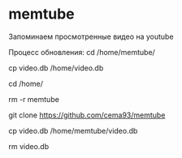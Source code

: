 # memtube
Запоминаем просмотренные видео на youtube


Процесс обновления:
  cd /home/memtube/
  
  cp video.db /home/video.db
  
  cd /home/
  
  rm -r memtube
  
  git clone https://github.com/cema93/memtube
  
  cp video.db /home/memtube/video.db
  
  rm video.db

